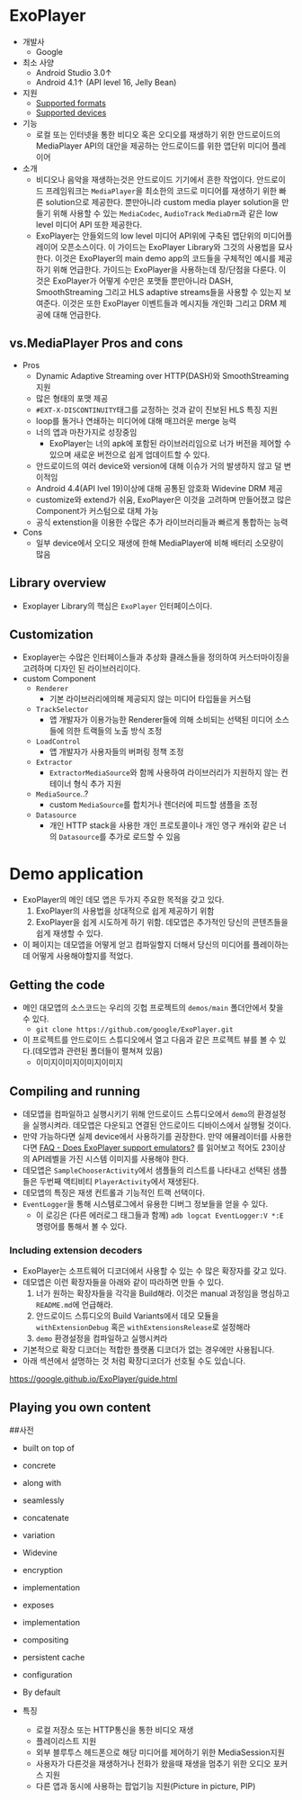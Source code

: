# ExoPlayer
- 개발사
    - Google
- 최소 사양
    - Android Studio 3.0↑
    - Android 4.1↑ (API level 16, Jelly Bean)
- 지원
    - [Supported formats](https://google.github.io/ExoPlayer/supported-formats.html)
    - [Supported devices](https://google.github.io/ExoPlayer/supported-devices.html)
- 기능
    - 로컬 또는 인터넷을 통한 비디오 혹은 오디오를 재생하기 위한 안드로이드의 MediaPlayer API의 대안을 제공하는 안드로이드를 위한 앱단위 미디어 플레이어
- 소개
    - 비디오나 음악을 재생하는것은 안드로이드 기기에서 흔한 작업이다. 안드로이드 프레임워크는 `MediaPlayer`을 최소한의 코드로 미디어를 재생하기 위한 빠른 solution으로 제공한다. 뿐만아니라 custom media player solution을 만들기 위해 사용할 수 있는 `MediaCodec`, `AudioTrack` `MediaDrm`과 같은 low level 미디어 API 또한 제공한다.
    - ExoPlayer는 안들외드의 low level 미디어 API위에 구축된 앱단위의 미디어플레이어 오픈소스이다. 이 가이드는 ExoPlayer Library와 그것의 사용법을 묘사한다. 이것은 ExoPlayer의 main demo app의 코드들을 구체적인 예시를 제공하기 위해 언급한다. 가이드는 ExoPlayer을 사용하는데 장/단점을 다룬다. 이것은 ExoPlayer가 어떻게 수만은 포맷들 뿐만아니라 DASH, SmoothStreaming 그리고 HLS adaptive streams들을 사용할 수 있는지 보여준다. 이것은 또한 ExoPlayer 이벤트들과 메시지들 개인화 그리고 DRM 제공에 대해 언급한다.

## vs.MediaPlayer Pros and cons
- Pros
    - Dynamic Adaptive Streaming over HTTP(DASH)와 SmoothStreaming지원
    - 많은 형태의 포맷 제공
    - `#EXT-X-DISCONTINUITY`태그를 교정하는 것과 같이 진보된 HLS 특징 지원
    - loop를 돌거나 연쇄하는 미디어에 대해 매끄러운 merge 능력
    - 너의 앱과 마찬가지로 성장중임
        - ExoPlayer는 너의 apk에 포함된 라이브러리임으로 너가 버전을 제어할 수 있으며 새로운 버전으로 쉽게 업데이트할 수 있다.
    - 안드로이드의 여러 device와 version에 대해 이슈가 거의 발생하지 않고 덜 변이적임
    - Android 4.4(API lvel 19)이상에 대해 공통된 암호화 Widevine DRM 제공
    - customize와 extend가 쉬움, ExoPlayer은 이것을 고려하며 만들어졌고 많은 Component가 커스텀으로 대체 가능
    - 공식 extenstion을 이용한 수많은 추가 라이브러리들과 빠르게 통합하는 능력
- Cons
    - 일부 device에서 오디오 재생에 한해 MediaPlayer에 비해 배터리 소모량이 많음

## Library overview
- Exoplayer Library의 핵심은 `ExoPlayer` 인터페이스이다.






## Customization
- Exoplayer는 수많은 인터페이스들과 추상화 클래스들을 정의하여 커스터마이징을 고려하며 디자인 된 라이브러리이다.
- custom Component
    - `Renderer`
        - 기본 라이브러리에의해 제공되지 않는 미디어 타입들을 커스텀
    - `TrackSelector`
        - 앱 개발자가 이용가능한 Renderer들에 의해 소비되는 선택된 미디어 소스들에 의한 트랙들의 노출 방식 조정
    - `LoadControl`
        - 앱 개발자가 사용자들의 버퍼링 정책 조정
    - `Extractor`
        - `ExtractorMediaSource`와 함께 사용하여 라이브러리가 지원하지 않는 컨테이너 형식 추가 지원
    -  `MediaSource`..?
        - custom `MediaSource`를 합치거나 렌더러에 피드할 샘플을 조정
    - `Datasource`
        - 개인 HTTP stack을 사용한 개인 프로토콜이나 개인 영구 캐쉬와 같은 너의 `Datasource`를 추가로 로드할 수 있음






# Demo application
- ExoPlayer의 메인 데모 앱은 두가지 주요한 목적을 갖고 있다.
    1. ExoPlayer의 사용법을 상대적으로 쉽게 제공하기 위함
    2. ExoPlayer을 쉽게 시도하게 하기 위함. 데모앱은 추가적인 당신의 콘텐츠들을 쉽게 재생할 수 있다.
- 이 페이지는 데모앱을 어떻게 얻고 컴파일할지 더해서 당신의 미디어를 플레이하는데 어떻게 사용해야할지를 적었다.

## Getting the code
- 메인 대모앱의 소스코드는 우리의 깃헙 프로젝트의 `demos/main` 폴더안에서 찾을 수 있다.
    - `git clone https://github.com/google/ExoPlayer.git`
- 이 프로젝트를 안드로이드 스튜디오에서 열고 다음과 같은 프로젝트 뷰를 볼 수 있다.(데모앱과 관련된 폴더들이 펼쳐져 있음)
    - 이미지이미지이미지이미지

## Compiling and running
- 데모앱을 컴파일하고 실행시키기 위해 안드로이드 스튜디오에서 `demo`의 환경설정을 실행시켜라. 데모앱은 다운되고 연결된 안드로이드 디바이스에서 실행될 것이다.
- 만약 가능하다면 실제 device에서 사용하기를 권장한다. 만약 에뮬레이터를 사용한다면 [FAQ - Does ExoPlayer support emulators?](https://google.github.io/ExoPlayer/faqs.html#does-exoplayer-support-emulators) 를 읽어보고 적어도 23이상의 API레벨을 가진 시스템 이미지를 사용해야 한다.
- 데모앱은 `SampleChooserActivity`에서 샘플들의 리스트를 나타내고 선택된 샘플들은 두번째 액티비티 `PlayerActivity`에서 재생된다.
- 데모앱의 특징은 재생 컨트롤과 기능적인 트랙 선택이다.
- `EventLogger`을 통해 시스템로그에서 유용한 디버그 정보들을 얻을 수 있다.
    - 이 로깅은 (다른 에러로그 태그들과 함께) `adb logcat EventLogger:V *:E` 명령어를 통해서 볼 수 있다.

### Including extension decoders
- ExoPlayer는 소프트웨어 디코더에서 사용할 수 있는 수 많은 확장자를 갖고 있다.
- 데모앱은 이런 확장자들을 아래와 같이 따라하면 만들 수 있다.
    1. 너가 원하는 확장자들을 각각을 Build해라. 이것은 manual 과정임을 명심하고 `README.md`에 언급해라.
    2. 안드로이드 스튜디오의 Build Variants에서 데모 모듈을 `withExtensionDebug` 혹은 `withExtensionsRelease`로 설정해라
    3. `demo` 환경설정을 컴파일하고 실행시켜라
- 기본적으로 확장 디코더는 적합한 플랫폼 디코더가 없는 경우에만 사용됩니다.
- 아래 섹션에서 설명하는 것 처럼 확장디코더가 선호될 수도 있습니다.

https://google.github.io/ExoPlayer/guide.html

## Playing you own content



##사전

- built on top of
- concrete
- along with
- seamlessly
- concatenate
- variation
- Widevine
- encryption
- implementation
- exposes


- implementation
- compositing
- persistent cache

- configuration
- By default

- 특징
    - 로컬 저장소 또는 HTTP통신을 통한 비디오 재생
    - 플레이리스트 지원
    - 외부 블루투스 헤드폰으로 해당 미디어를 제어하기 위한 MediaSession지원
    - 사용자가 다른것을 재생하거나 전화가 왔을때 재생을 멈추기 위한 오디오 포커스 지원
    - 다른 앱과 동시에 사용하는 팝업기능 지원(Picture in picture, PIP)
